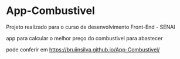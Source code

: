 # App-Combustivel
Projeto realizado para o curso de desenvolvimento Front-End - SENAI 

app para calcular o melhor preço do combustivel para abastecer

pode conferir em https://bruiinsilva.github.io/App-Combustivel/

